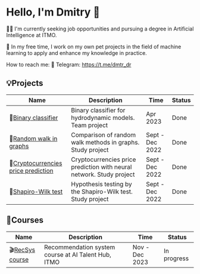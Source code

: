 # Hello, I'm Dmitry 👋

👨‍💻 I'm currently seeking job opportunities and pursuing a degree in Artificial Intelligence at ITMO.

🌱 In my free time, I work on my own pet projects in the field of machine learning to apply and enhance my knowledge in practice.

How to reach me:
💼 Telegram: https://t.me/dmtr_dr

## 💡Projects

|Name|Description|Time|Status|
|----|-----------|----|------|
|💼[Binary classifier](https://github.com/Dmtr-Dr/binary-classifier)|Binary classifier for hydrodynamic models. Team project|Apr 2023|Done|
|💼[Random walk in graphs](https://github.com/Dmtr-Dr/Comparison-of-random-walk-methods-in-graphs)|Comparison of random walk methods in graphs. Study project|Sept - Dec 2022|Done|
|💼[Cryptocurrencies price prediction](https://github.com/Dmtr-Dr/Cryptocurrencies-price-prediction-with-neural-network)|Cryptocurrencies price prediction with neural network. Study project|Sept - Dec 2022|Done|
|💼[Shapiro-Wilk test](https://github.com/Dmtr-Dr/Hypothesis-testing-by-the-Shapiro-Wilk-test)|Hypothesis testing by the Shapiro-Wilk test. Study project|Sept - Dec 2022|Done|

  ## 🌱Courses
  
  |Name|Description|Time|Status|
  |----|-----------|----|------|
  |🎬[RecSys course](https://github.com/Dmtr-Dr/RecoService)|Recommendation system course at AI Talent Hub, ITMO|Nov - Dec 2023|In progress|
